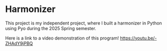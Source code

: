 # Harmonizer
This project is my independent project, where I built a harmonizer in Python using Pyo during the 2025 Spring semester. 

Here is a link to a video demonstration of this program!
https://youtu.be/-ZHAdY9jPBQ
